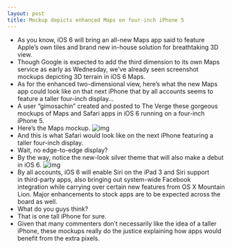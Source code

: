 ```yaml
---
layout: post
title: Mockup depicts enhanced Maps on four-inch iPhone 5
---
```

* As you know, iOS 6 will bring an all-new Maps app said to feature Apple’s own tiles and brand new in-house solution for breathtaking 3D view.
* Though Google is expected to add the third dimension to its own Maps service as early as Wednesday, we’ve already seen screenshot mockups depicting 3D terrain in iOS 6 Maps.
* As for the enhanced two-dimensional view, here’s what the new Maps app could look like on that next iPhone that by all accounts seems to feature a taller four-inch display…
* A user “gimosachin” created and posted to The Verge these gorgeous mockups of Maps and Safari apps in iOS 6 running on a four-inch iPhone 5.
* Here’s the Maps mockup.
![img](http://media.idownloadblog.com/wp-content/uploads/2012/06/iOS-6-Maps-mockup-001.jpg)
* And this is what Safari would look like on the next iPhone featuring a taller four-inch display.
* Wait, no edge-to-edge display?
* By the way, notice the new-look silver theme that will also make a debut in iOS 6.
![img](http://media.idownloadblog.com/wp-content/uploads/2012/06/iOS-6-Safari-mockup-001.jpg)
* By all accounts, iOS 6 will enable Siri on the iPad 3 and Siri support in third-party apps, also bringing out system-wide Facebook integration while carrying over certain new features from OS X Mountain Lion. Major enhancements to stock apps are to be expected across the board as well.
* What do you guys think?
* That is one tall iPhone for sure.
* Given that many commenters don’t necessarily like the idea of a taller iPhone, these mockups really do the justice explaining how apps would benefit from the extra pixels.

